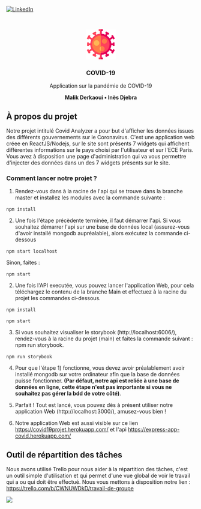 


[![LinkedIn][linkedin-shield]][linkedin-url]



<!-- PROJECT LOGO -->
<br />
<p align="center">
  <a href="https://github.com/othneildrew/Best-README-Template">
    <img src="https://github.com/malikotte/Projet-Dashboard/blob/main/src/covid.png" alt="Logo" width="80" height="80">
  </a>

  <h3 align="center">COVID-19</h3>

  <p align="center">
    Application sur la pandémie de COVID-19
  </p>
  <p align="center"><b>Malik Derkaoui • Inès Djebra</b></p>
</p>






<!-- ABOUT THE PROJECT -->
## À propos du projet

Notre projet intitulé Covid Analyzer a pour but d'afficher les données issues des différents gouvernements sur le Coronavirus. C'est une application web créee en ReactJS/Nodejs, sur le site sont présents 7 widgets qui affichent différentes informations sur le pays choisi par l'utilisateur et sur l'ECE Paris.
Vous avez à disposition une page d'administration qui va vous permettre d'injecter des données dans un des 7 widgets présents sur le site.


### Comment lancer notre projet ?
1) Rendez-vous dans à la racine de l'api qui se trouve dans la branche master et installez les modules avec la commande suivante :
```
npm install
```
2) Une fois l'étape précèdente terminée, il faut démarrer l'api.
Si vous souhaitez démarrer l'api sur une base de données local (assurez-vous d'avoir installé mongodb aupréalable), alors exécutez la commande ci-dessous
```
npm start localhost
```
Sinon, faites :
```
npm start 
```
2) Une fois l'API executée, vous pouvez lancer l'application Web, pour cela téléchargez le contenu de la branche Main et effectuez à la racine du projet les commandes ci-dessous.
```
npm install
```
```
npm start
```

3) Si vous souhaitez visualiser le storybook (http://localhost:6006/), rendez-vous à la racine du projet (main) et faites la commande suivant : npm run storybook.

```
npm run storybook
```

4) Pour que l'étape 1) fonctionne, vous devez avoir préalablement avoir installé mongodb sur votre ordinateur afin que la base de données puisse fonctionner. <b>(Par défaut, notre api est reliée à une base de données en ligne, cette étape n'est pas importante si vous ne souhaitez pas gérer la bdd de votre côté)</b>.

5) Parfait ! Tout est lancé, vous pouvez dès à présent utiliser notre application Web (http://localhost:3000/), amusez-vous bien !

6) Notre application Web est aussi visible sur ce lien https://covid19projet.herokuapp.com/ et l'api https://express-app-covid.herokuapp.com/

<!-- GETTING STARTED -->
## Outil de répartition des tâches

Nous avons utilisé Trello pour nous aider à la répartition des tâches, c'est un outil simple d'utilisation et qui permet d'une vue global de voir le travail qui a ou qui doit être effectué.
Nous vous mettons à disposition notre lien : https://trello.com/b/CWNUWDkD/travail-de-groupe



<img src="gif.gif"/>



[linkedin-shield]: https://img.shields.io/badge/-LinkedIn-black.svg?style=flat-square&logo=linkedin&colorB=555
[linkedin-url]: https://www.linkedin.com/in/malik-derkaoui-84a52a163/
[product-screenshot]: images/screenshot.png
